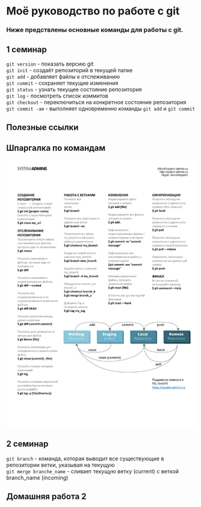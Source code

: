 # Моё руководство по работе с git

### Ниже предствлены основные команды для работы с git.

## 1 семинар

`git version` - показать версию git  
`git init` - создаёт репозиторий в текущей папке  
`git add` - добавляет файлы к отслеживанию  
`git commit` - сохраняет текущие изменения  
`git status` - узнать текущее состояние репозитория   
`git log` - посмотреть список коммитов  
`git checkout` - переключиться на конкретное состояние репозитория  
`git commit -am` - выполняет одновременно команды `git add` и `git commit`

## Полезные ссылки
[Официальный сайт git]: (https://git-scm.com/)  

## Шпаргалка по командам
![](/images/git-cheatheet.jpeg)

## 2 семинар


`git branch` - команда, которая выводит все существующие в репозитории ветки, указывая на текущую  
`git merge branche_name` - сливает текущую ветку (current) с веткой branch_name (incoming)

## Домашняя работа 2
